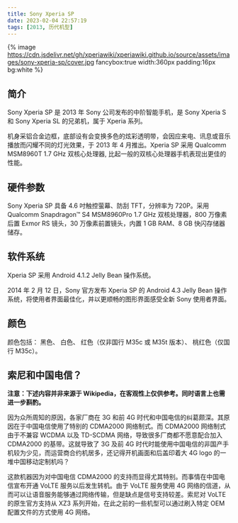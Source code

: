 ```yaml
---
title: Sony Xperia SP
date: 2023-02-04 22:57:19
tags: [2013, 历代机型]
---
```


{% image https://cdn.jsdelivr.net/gh/xperiawiki/xperiawiki.github.io/source/assets/images/sony-xperia-sp/cover.jpg fancybox:true width:360px padding:16px bg:white %}

## 简介

Sony Xperia SP 是 2013 年 Sony 公司发布的中阶智能手机，是 Sony Xperia S 和 Sony Xperia SL 的兄弟机，属于 Xperia 系列。

机身采铝合金边框，底部设有会变换多色的炫彩透明带，会因应来电、讯息或音乐播放而闪耀不同的灯光效果，于 2013 年 4 月推出。Xperia SP 采用 Qualcomm MSM8960T 1.7 GHz 双核心处理器, 比起一般的双核心处理器手机表现出更佳的性能。

## 硬件参数

Sony Xperia SP 具备 4.6 吋触控萤幕、防刮 TFT，分辨率为 720P。采用 Qualcomm Snapdragon™ S4 MSM8960Pro 1.7 GHz 双核处理器，800 万像素后置 Exmor RS 镜头，30 万像素前置镜头，内置 1 GB RAM、8 GB 快闪存储器储存。

## 软件系统

Xperia SP 采用 Android 4.1.2 Jelly Bean 操作系统。

2014 年 2 月 12 日，Sony 官方发布 Xperia SP 的 Android 4.3 Jelly Bean 操作系统，将使用者界面最佳化，并以更顺畅的图形界面感受全新 Sony 使用者界面。

## 颜色

颜色包括： 黑色、 白色、 红色（仅非国行 M35c 或 M35t 版本）、 桃红色（仅国行 M35c）。

## 索尼和中国电信？

**注意：下述内容并非来源于 Wikipedia，在客观性上仅供参考。同时语言上也需进一步斟酌。**

因为众所周知的原因，各家厂商在 3G 和前 4G 时代和中国电信的纠葛颇深。其原因在于中国电信使用了特别的 CDMA2000 网络制式。而 CDMA2000 网络制式由于不兼容 WCDMA 以及 TD-SCDMA 网络，导致很多厂商都不愿意配合加入 CDMA2000 的基带。这就导致了 3G 及前 4G 时代时能使用中国电信的非国产手机较为少见，而运营商合约机居多，还记得开机画面和后盖印着大 4G logo 的一堆中国移动定制机吗？

这款机器因为对中国电信 CDMA2000 的支持而显得尤其特别。而事情在中国电信宣布开通 VoLTE 服务以后发生转机。由于 VoLTE 服务使用 4G 网络的信道，从而可以让语音服务能够通过网络传输，但是缺点是信号支持较差。索尼对 VoLTE 的原生官方支持从 XZ3 系列开始，在此之前的一些机型可以通过刷入特定 OEM 配置文件的方式使用 4G 网络。
